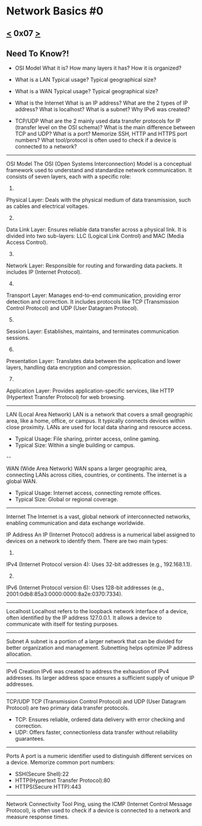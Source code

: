 # Network Basics #0
[<](https://github.com/TheeKingZa/alx-system_engineering-devops/tree/master/0x06-regular_expressions/README.md) 0x07 [>](https://github.com/TheeKingZa/alx-system_engineering-devops/tree/master/0x08-networking_basics_2/README.md)
---

Need To Know?!
--------------

* OSI Model
	What it is?
	How many layers it has?
	How it is organized?

* What is a LAN
	Typical usage?
	Typical geographical size?

* What is a WAN
	Typical usage?
	Typical geographical size?

* What is the Internet
	What is an IP address?
	What are the 2 types of IP address?
	What is localhost?
	What is a subnet?
	Why IPv6 was created?

* TCP/UDP
	What are the 2 mainly used data transfer protocols for IP (transfer level on the OSI schema)?
	What is the main difference between TCP and UDP?
	What is a port?
	Memorize SSH, HTTP and HTTPS port numbers?
	What tool/protocol is often used to check if a device is connected to a network?

----------------------------------------------------------

OSI Model
The OSI (Open Systems Interconnection) Model is a conceptual framework used to understand and standardize network communication. It consists of seven layers, each with a specific role:

1.
Physical Layer: Deals with the physical medium of data transmission, such as cables and electrical voltages.

2.
Data Link Layer: Ensures reliable data transfer across a physical link. It is divided into two sub-layers: LLC (Logical Link Control) and MAC (Media Access Control).

3.
Network Layer: Responsible for routing and forwarding data packets. It includes IP (Internet Protocol).

4.
Transport Layer: Manages end-to-end communication, providing error detection and correction. It includes protocols like TCP (Transmission Control Protocol) and UDP (User Datagram Protocol).

5.
Session Layer: Establishes, maintains, and terminates communication sessions.

6.
Presentation Layer: Translates data between the application and lower layers, handling data encryption and compression.

7.
Application Layer: Provides application-specific services, like HTTP (Hypertext Transfer Protocol) for web browsing.

----------------------

LAN (Local Area Network)
LAN is a network that covers a small geographic area, like a home, office, or campus. It typically connects devices within close proximity. LANs are used for local data sharing and resource access.

* Typical Usage: File sharing, printer access, online gaming.
* Typical Size: Within a single building or campus.

--

WAN (Wide Area Network)
WAN spans a larger geographic area, connecting LANs across cities, countries, or continents. The internet is a global WAN.

* Typical Usage: Internet access, connecting remote offices.
* Typical Size: Global or regional coverage.

-----------------------

Internet
The Internet is a vast, global network of interconnected networks, enabling communication and data exchange worldwide.

IP Address
An IP (Internet Protocol) address is a numerical label assigned to devices on a network to identify them. There are two main types:

1.
IPv4 (Internet Protocol version 4): Uses 32-bit addresses (e.g., 192.168.1.1).

2.
IPv6 (Internet Protocol version 6): Uses 128-bit addresses (e.g., 2001:0db8:85a3:0000:0000:8a2e:0370:7334).

-------------------------

Localhost
Localhost refers to the loopback network interface of a device, often identified by the IP address 127.0.0.1. It allows a device to communicate with itself for testing purposes.

-------------------------

Subnet
A subnet is a portion of a larger network that can be divided for better organization and management. Subnetting helps optimize IP address allocation.

-------------------------

IPv6 Creation
IPv6 was created to address the exhaustion of IPv4 addresses. Its larger address space ensures a sufficient supply of unique IP addresses.

-------------------------
TCP/UDP
TCP (Transmission Control Protocol) and UDP (User Datagram Protocol) are two primary data transfer protocols.

* TCP: Ensures reliable, ordered data delivery with error checking and correction.
* UDP: Offers faster, connectionless data transfer without reliability guarantees.

---------------------------

Ports
A port is a numeric identifier used to distinguish different services on a device. Memorize common port numbers:

* SSH(Secure Shell):22
* HTTP(Hypertext Transfer Protocol):80
* HTTPS(Secure HTTP):443
-----------------------------

Network Connectivity Tool
Ping, using the ICMP (Internet Control Message Protocol), is often used to check if a device is connected to a network and measure response times.
